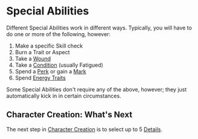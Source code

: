# Special Abilities

Different Special Abilities work in different ways. Typically, you will have to do one or more of the following, however:

1. Make a specific Skill check
2. Burn a Trait or Aspect
3. Take a [Wound](WoundThreshold.md)
4. Take a [Condition](COnditions.md) (usually Fatigued)
5. Spend a [Perk](MarksPerks.md) or gain a [Mark](MarksPerks.md)
6. Spend [Energy Traits](EnergyTraits.md)

Some Special Abilities don't require any of the above, however; they just automatically kick in in certain circumstances.

## Character Creation: What's Next

The next step in [Character Creation](CCSummary.md) is to select up to 5 [Details](Details.md).
